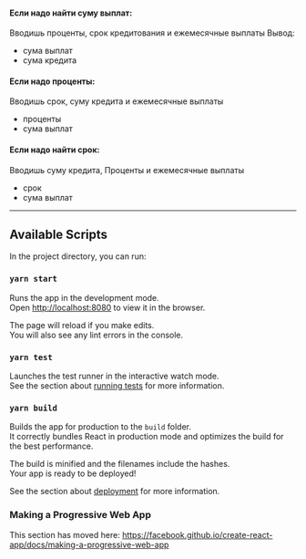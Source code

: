#### Если надо найти суму выплат:
Вводишь проценты, срок кредитования и ежемесячные выплаты
Вывод:
- сума выплат
- сума кредита

#### Если надо проценты:
Вводишь срок, суму кредита и ежемесячные выплаты
- проценты
- сума выплат

#### Если надо найти срок:
Вводишь суму кредита, Проценты и ежемесячные выплаты
- срок
- сума выплат

---

## Available Scripts

In the project directory, you can run:

### `yarn start`

Runs the app in the development mode.<br />
Open [http://localhost:8080](http://localhost:8080) to view it in the browser.

The page will reload if you make edits.<br />
You will also see any lint errors in the console.

### `yarn test`

Launches the test runner in the interactive watch mode.<br />
See the section about [running tests](https://facebook.github.io/create-react-app/docs/running-tests) for more information.

### `yarn build`

Builds the app for production to the `build` folder.<br />
It correctly bundles React in production mode and optimizes the build for the best performance.

The build is minified and the filenames include the hashes.<br />
Your app is ready to be deployed!

See the section about [deployment](https://facebook.github.io/create-react-app/docs/deployment) for more information.


### Making a Progressive Web App

This section has moved here: https://facebook.github.io/create-react-app/docs/making-a-progressive-web-app